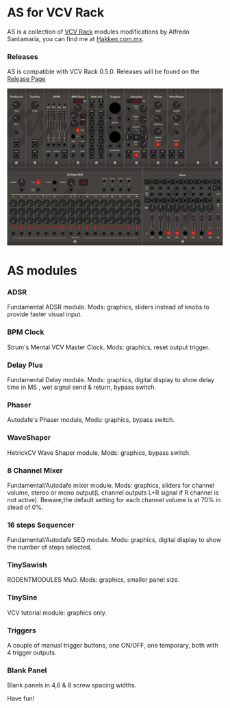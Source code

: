 
# AS for VCV Rack

AS is a collection of [VCV Rack](https://vcvrack.com/) modules modifications by Alfredo Santamaria, you can find me at [Hakken.com.mx](https://www.hakken.com.mx/).

### Releases

AS is compatible with VCV Rack 0.5.0. Releases will be found on the [Release Page](https://github.com/AScustomWorks/as/releases)

![AS](/AS.jpg)

# AS modules

### ADSR
Fundamental ADSR module. Mods: graphics, sliders instead of knobs to provide faster visual input.

### BPM Clock
Strum's Mental VCV Master Clock. Mods: graphics, reset output trigger.

### Delay Plus
Fundamental Delay module. Mods: graphics, digital display to show delay time in MS , wet signal send & return, bypass switch.

### Phaser
Autodafe's Phaser module, Mods: graphics, bypass switch.

### WaveShaper
HetrickCV Wave Shaper module, Mods: graphics, bypass switch.

### 8 Channel Mixer
Fundamental/Autodafe mixer module. Mods: graphics, sliders for channel volume, stereo or mono output(L channel outputs L+R signal if R channel is not active). Beware,the default setting for each channel volume is at 70% in stead of 0%.

### 16 steps Sequencer
Fundamental/Autodafe SEQ module. Mods: graphics, digital display to show the number of steps selected.

### TinySawish
RODENTMODULES MuO. Mods: graphics, smaller panel size.

### TinySine
VCV tutorial module: graphics only.

### Triggers
A couple of manual trigger buttons, one ON/OFF, one temporary, both with 4 trigger outputs.

### Blank Panel
Blank panels in 4,6 & 8 screw spacing widths.

Have fun!
